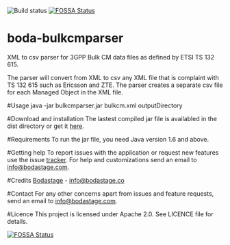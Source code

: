 ![Build status](https://travis-ci.org/bodastage/boda-bulkcmparser.svg?branch=master)
[![FOSSA Status](https://app.fossa.io/api/projects/git%2Bgithub.com%2Fbodastage%2Fboda-bulkcmparser.svg?type=shield)](https://app.fossa.io/projects/git%2Bgithub.com%2Fbodastage%2Fboda-bulkcmparser?ref=badge_shield)

# boda-bulkcmparser
XML to csv parser for 3GPP Bulk CM data files as defined by ETSI TS 132 615.

The parser will convert from XML to csv any XML file that is complaint with TS 132 615 such as Ericsson and ZTE. The parser creates a separate csv file for each Managed Object in the XML file.

#Usage
java -jar  bulkcmparser.jar bulkcm.xml outputDirectory

#Download and installation
The lastest compiled jar file is availabled in the dist directory or get it [here](https://github.com/bodastage/boda-bulkcmparser/blob/master/dist/boda-bulkcmparser.jar?raw=true).

#Requirements
To run the jar file, you need Java version 1.6 and above.

#Getting help
To report issues with the application or request new features use the issue [tracker](https://github.com/boda-stage/boda-bulkcmparser/issues). For help and customizations send an email to info@bodastage.com.

#Credits
[Bodastage](http://www.bodastage.com) - info@bodastage.co

#Contact
For any other concerns apart from issues and feature requests, send an email to info@bodastage.com.

#Licence
This project is licensed under Apache 2.0. See LICENCE file for details.




[![FOSSA Status](https://app.fossa.io/api/projects/git%2Bgithub.com%2Fbodastage%2Fboda-bulkcmparser.svg?type=large)](https://app.fossa.io/projects/git%2Bgithub.com%2Fbodastage%2Fboda-bulkcmparser?ref=badge_large)